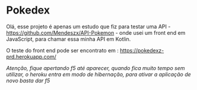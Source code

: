 # Pokedex

Olá, esse projeto é apenas um estudo que fiz para testar uma API - https://github.com/Mendeszx/API-Pokemon - onde usei um front end em JavaScript, para chamar essa minha API em Kotlin.

O teste do front end pode ser encontrato em : https://pokedexz-prd.herokuapp.com/

*Atenção, fique apertando f5 até aparecer, quando fica muito tempo sem utilizar, o heroku entra em modo de hibernação, para ativar a aplicação de novo basta dar f5*
